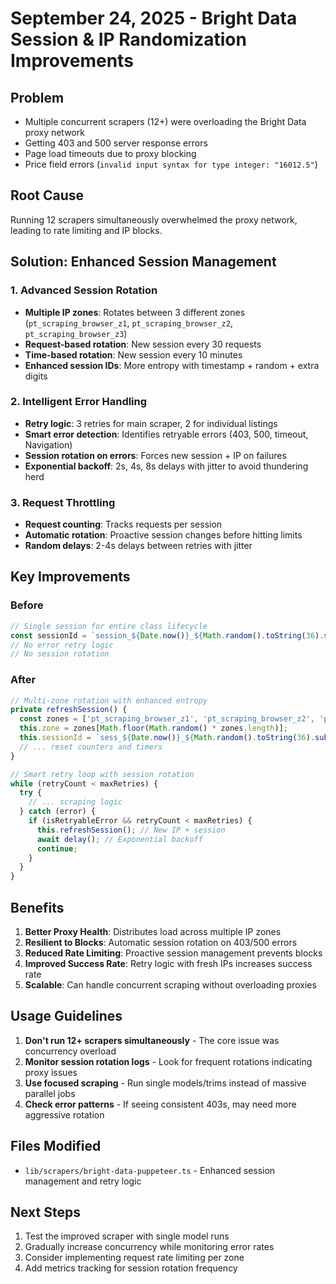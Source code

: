 # September 24, 2025 - Bright Data Session & IP Randomization Improvements

## Problem
- Multiple concurrent scrapers (12+) were overloading the Bright Data proxy network
- Getting 403 and 500 server response errors
- Page load timeouts due to proxy blocking
- Price field errors (`invalid input syntax for type integer: "16012.5"`)

## Root Cause
Running 12 scrapers simultaneously overwhelmed the proxy network, leading to rate limiting and IP blocks.

## Solution: Enhanced Session Management

### 1. Advanced Session Rotation
- **Multiple IP zones**: Rotates between 3 different zones (`pt_scraping_browser_z1`, `pt_scraping_browser_z2`, `pt_scraping_browser_z3`)
- **Request-based rotation**: New session every 30 requests
- **Time-based rotation**: New session every 10 minutes
- **Enhanced session IDs**: More entropy with timestamp + random + extra digits

### 2. Intelligent Error Handling
- **Retry logic**: 3 retries for main scraper, 2 for individual listings
- **Smart error detection**: Identifies retryable errors (403, 500, timeout, Navigation)
- **Session rotation on errors**: Forces new session + IP on failures
- **Exponential backoff**: 2s, 4s, 8s delays with jitter to avoid thundering herd

### 3. Request Throttling
- **Request counting**: Tracks requests per session
- **Automatic rotation**: Proactive session changes before hitting limits
- **Random delays**: 2-4s delays between retries with jitter

## Key Improvements

### Before
```typescript
// Single session for entire class lifecycle
const sessionId = `session_${Date.now()}_${Math.random().toString(36).substr(2, 9)}`;
// No error retry logic
// No session rotation
```

### After
```typescript
// Multi-zone rotation with enhanced entropy
private refreshSession() {
  const zones = ['pt_scraping_browser_z1', 'pt_scraping_browser_z2', 'pt_scraping_browser_z3'];
  this.zone = zones[Math.floor(Math.random() * zones.length)];
  this.sessionId = `sess_${Date.now()}_${Math.random().toString(36).substr(2, 12)}_${Math.floor(Math.random() * 9999)}`;
  // ... reset counters and timers
}

// Smart retry loop with session rotation
while (retryCount < maxRetries) {
  try {
    // ... scraping logic
  } catch (error) {
    if (isRetryableError && retryCount < maxRetries) {
      this.refreshSession(); // New IP + session
      await delay(); // Exponential backoff
      continue;
    }
  }
}
```

## Benefits

1. **Better Proxy Health**: Distributes load across multiple IP zones
2. **Resilient to Blocks**: Automatic session rotation on 403/500 errors
3. **Reduced Rate Limiting**: Proactive session management prevents blocks
4. **Improved Success Rate**: Retry logic with fresh IPs increases success rate
5. **Scalable**: Can handle concurrent scraping without overloading proxies

## Usage Guidelines

1. **Don't run 12+ scrapers simultaneously** - The core issue was concurrency overload
2. **Monitor session rotation logs** - Look for frequent rotations indicating proxy issues
3. **Use focused scraping** - Run single models/trims instead of massive parallel jobs
4. **Check error patterns** - If seeing consistent 403s, may need more aggressive rotation

## Files Modified
- `lib/scrapers/bright-data-puppeteer.ts` - Enhanced session management and retry logic

## Next Steps
1. Test the improved scraper with single model runs
2. Gradually increase concurrency while monitoring error rates
3. Consider implementing request rate limiting per zone
4. Add metrics tracking for session rotation frequency